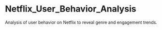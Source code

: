 # Netflix_User_Behavior_Analysis
Analysis of user behavior on Netflix to reveal genre and engagement trends.
